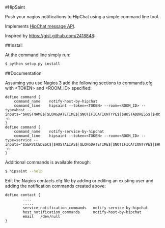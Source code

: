 #HipSaint

Push your nagios notifications to HipChat using a simple command line tool.

Implements [HipChat message API](https://www.hipchat.com/docs/api/method/rooms/message).

Inspired by https://gist.github.com/2418848:

##Install

At the command line simply run:
~~~ sh
$ python setup.py install
~~~

##Documentation

Assuming you use Nagios 3 add the following sections to commands.cfg with &lt;TOKEN&gt; and &lt;ROOM_ID&gt; specified:

    define command {
        command_name    notify-host-by-hipchat
        command_line    hipsaint --token=<TOKEN> --room=<ROOM_ID> --type=host --inputs="$HOSTNAME$|$LONGDATETIME$|$NOTIFICATIONTYPE$|$HOSTADDRESS$|$HOSTSTATE$|$HOSTOUTPUT$" -n
    }
    define command {
        command_name    notify-service-by-hipchat
        command_line    hipsaint --token=<TOKEN> --room=<ROOM_ID> --type=service --inputs="$SERVICEDESC$|$HOSTALIAS$|$LONGDATETIME$|$NOTIFICATIONTYPE$|$HOSTADDRESS$|$SERVICESTATE$|$SERVICEOUTPUT$" -n
    }

Additional commands is available through:
~~~ sh
$ hipsaint --help
~~~

Edit the Nagios contacts.cfg file by adding or editing an existing user and adding the notification commands created above:

    define contact {
            ....
            .....
            service_notification_commands   notify-service-by-hipchat
            host_notification_commands      notify-host-by-hipchat
            email   /dev/null
    }
